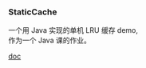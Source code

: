 ### StaticCache

一个用 Java 实现的单机 LRU 缓存 demo,  
作为一个 Java 课的作业。

[doc](https://github.com/Aj002Th/staticCacheByJava/blob/master/doc.md)